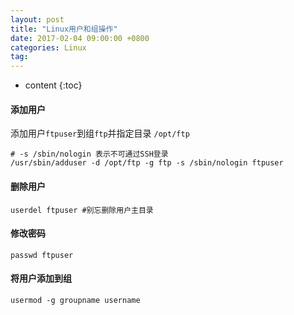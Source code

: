 ```yaml
---
layout: post
title: "Linux用户和组操作"
date: 2017-02-04 09:00:00 +0800 
categories: Linux
tag:
---
```

* content
{:toc}


#### 添加用户

添加用户`ftpuser`到组`ftp`并指定目录 `/opt/ftp`

```shell
# -s /sbin/nologin 表示不可通过SSH登录
/usr/sbin/adduser -d /opt/ftp -g ftp -s /sbin/nologin ftpuser   
```


#### 删除用户

```shell
userdel ftpuser #别忘删除用户主目录
```

#### 修改密码

```shell
passwd ftpuser
```

#### 将用户添加到组

```shell
usermod -g groupname username
```
